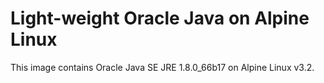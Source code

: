 Light-weight Oracle Java on Alpine Linux
================

This image contains Oracle Java SE JRE 1.8.0_66b17 on Alpine Linux v3.2.
